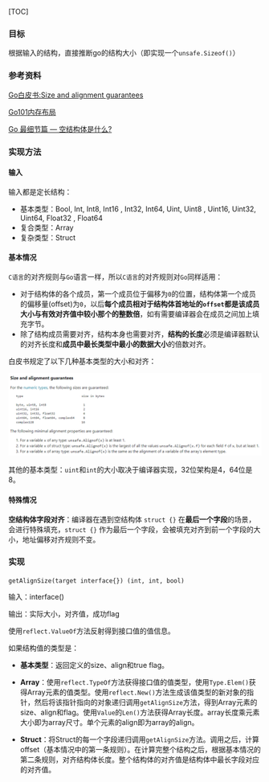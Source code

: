[TOC]

### 目标

根据输入的结构，直接推断go的结构大小（即实现一个`unsafe.Sizeof()`）

### 参考资料

[Go白皮书:Size and alignment guarantees](https://golang.google.cn/ref/spec#Size_and_alignment_guarantees)

[Go101内存布局](https://gfw.go101.org/article/memory-layout.html)

[Go 最细节篇 — 空结构体是什么?](https://juejin.cn/post/6908733156707287048)

### 实现方法

#### 输入

输入都是定长结构：

- 基本类型：Bool, Int, Int8, Int16 , Int32, Int64, Uint, Uint8 , Uint16, Uint32, Uint64, Float32 , Float64
- 复合类型：Array
- 复杂类型：Struct

#### 基本情况

`C语言`的对齐规则与`Go`语言一样，所以`C语言`的对齐规则对`Go`同样适用：

- 对于结构体的各个成员，第一个成员位于偏移为`0`的位置，结构体第一个成员的偏移量(offset)为`0`，以后**每个成员相对于结构体首地址的`offset`**都是**该成员大小与有效对齐值中较小那个的整数倍**，如有需要编译器会在成员之间加上填充字节。
- 除了结构成员需要对齐，结构本身也需要对齐，**结构的长度**必须是编译器默认的对齐长度和**成员中最长类型中最小的数据大小**的倍数对齐。

白皮书规定了以下几种基本类型的大小和对齐：

<img src="https://github.com/Kyokoning/gotool/blob/main/images/image-20211123150918245.png?raw=true"  alt="无法载入！">

其他的基本类型：`uint`和`int`的大小取决于编译器实现，32位架构是4，64位是8。

#### 特殊情况

**空结构体字段对齐**：编译器在遇到空结构体 `struct {}` 在**最后一个字段**的场景，会进行特殊填充，`struct {}` 作为最后一个字段，会被填充对齐到前一个字段的大小，地址偏移对齐规则不变。

### 实现

`getAlignSize(target interface{}) (int, int, bool)`

输入：interface()

输出：实际大小，对齐值，成功flag

使用`reflect.ValueOf`方法反射得到接口值的值信息。

如果结构值的类型是：

- **基本类型**：返回定义的size、align和true flag。

- **Array**：使用`reflect.TypeOf`方法获得接口值的值类型，使用`Type.Elem()`获得Array元素的值类型。使用`reflect.New()`方法生成该值类型的新对象的指针，然后将该指针指向的对象递归调用`getAlignSize`方法，得到Array元素的size、align和flag。使用`Value`的`Len()`方法获得Array长度。array长度乘元素大小即为array尺寸。单个元素的align即为array的align。

- **Struct**：将Struct的每一个字段递归调用`getAlignSize`方法。调用之后，计算offset（基本情况中的第一条规则）。在计算完整个结构之后，根据基本情况的第二条规则，对齐结构体长度。整个结构体的对齐值是结构体中最长字段对应的对齐值。

